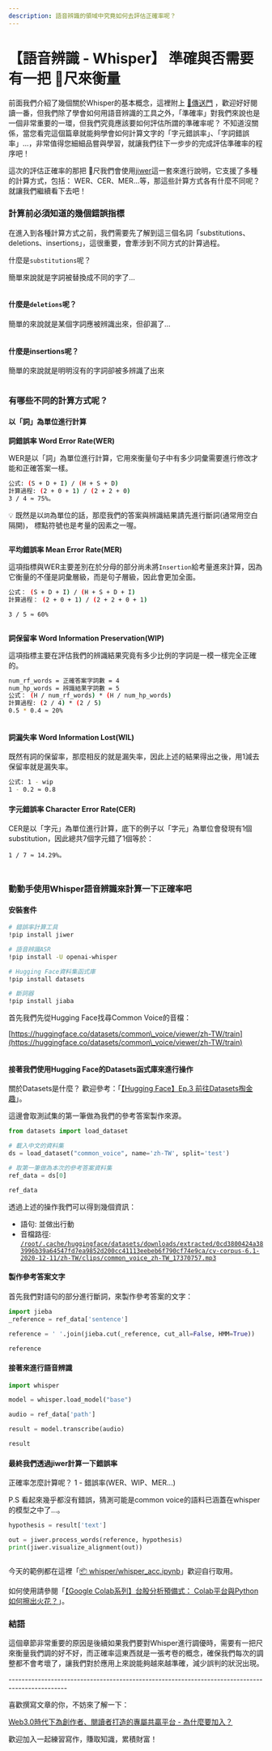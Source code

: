 ```yaml
---
description: 語音辨識的領域中究竟如何去評估正確率呢？
---
```


# 【語音辨識 - Whisper】 準確與否需要有一把 📏尺來衡量

前面我們介紹了幾個關於Whisper的基本概念，這裡附上 [🚀傳送門](https://vocus.cc/article/644526c8fd89780001ffdd9f) ，歡迎好好閱讀一番，但我們除了學會如何用語音辨識的工具之外，「準確率」對我們來說也是一個非常重要的一環，但我們究竟應該要如何評估所謂的準確率呢？ 不知道沒關係，當您看完這個篇章就能夠學會如何計算文字的「字元錯誤率」、「字詞錯誤率」...，非常值得您細細品嘗與學習，就讓我們往下一步步的完成評估準確率的程序吧！



這次的評估正確率的那把 📏尺我們會使用[jiwer](https://github.com/jitsi/jiwer)這一套來進行說明，它支援了多種的計算方式，包括： WER、CER、MER...等，那這些計算方式各有什麼不同呢？ 就讓我們繼續看下去吧！

### 計算前必須知道的幾個錯誤指標

在進入到各種計算方式之前，我們需要先了解到這三個名詞「substitutions、deletions、insertions」，這很重要，會牽涉到不同方式的計算過程。



什麼是`substitutions`呢？&#x20;

簡單來說就是字詞被替換成不同的字了...



<figure><img src="../.gitbook/assets/substitutions.drawio.png" alt=""><figcaption></figcaption></figure>



#### 什麼是`deletions`呢？

簡單的來說就是某個字詞應被辨識出來，但卻漏了...



<figure><img src="../.gitbook/assets/deletions.drawio.png" alt=""><figcaption></figcaption></figure>

#### 什麼是insertions呢？

簡單的來說就是明明沒有的字詞卻被多辨識了出來



<figure><img src="../.gitbook/assets/insertions.drawio.png" alt=""><figcaption></figcaption></figure>



### 有哪些不同的計算方式呢？

#### 以「詞」為單位進行計算

**詞錯誤率 Word Error Rate(WER)**

WER是以「詞」為單位進行計算，它用來衡量句子中有多少詞彙需要進行修改才能和正確答案一樣。

```bash
公式: (S + D + I) / (H + S + D)
計算過程: (2 + 0 + 1) / (2 + 2 + 0)
3 / 4 ≈ 75%。
```

💡 既然是以`詞`為單位的話，那麼我們的答案與辨識結果請先進行斷詞(通常用空白隔開)， 標點符號也是考量的因素之一喔。



<figure><img src="../.gitbook/assets/wer.drawio (1).png" alt=""><figcaption></figcaption></figure>

**平均錯誤率 Mean Error Rate(MER)**

這項指標與WER主要差別在於分母的部分尚未將`Insertion`給考量進來計算，因為它衡量的不僅是詞彙層級，而是句子層級，因此會更加全面。

```bash
公式： (S + D + I) / (H + S + D + I)
計算過程： (2 + 0 + 1) / (2 + 2 + 0 + 1)

3 / 5 ≈ 60%
```



<figure><img src="../.gitbook/assets/mer.drawio.png" alt=""><figcaption></figcaption></figure>

**詞保留率 Word Information Preservation(WIP)**

這項指標主要在評估我們的辨識結果究竟有多少比例的字詞是一模一樣完全正確的。

```bash
num_rf_words = 正確答案字詞數 = 4
num_hp_words = 辨識結果字詞數 = 5
公式： (H / num_rf_words) * (H / num_hp_words)
計算過程: (2 / 4) * (2 / 5)
0.5 * 0.4 ≈ 20%
```



<figure><img src="../.gitbook/assets/wip.drawio.png" alt=""><figcaption></figcaption></figure>

#### 詞漏失率 Word Information Lost(WIL)

既然有詞的保留率，那麼相反的就是漏失率，因此上述的結果得出之後，用1減去保留率就是漏失率。

```bash
公式: 1 - wip
1 - 0.2 ≈ 0.8
```



#### 字元錯誤率 Character Error Rate(CER)

CER是以「字元」為單位進行計算，底下的例子以「字元」為單位會發現有1個substitution，因此總共7個字元錯了1個等於：

```
1 / 7 ≈ 14.29%。
```

###

<figure><img src="../.gitbook/assets/cer.drawio (1).png" alt=""><figcaption></figcaption></figure>

### 動動手使用Whisper語音辨識來計算一下正確率吧

#### 安裝套件

```bash
# 錯誤率計算工具
!pip install jiwer

# 語音辨識ASR
!pip install -U openai-whisper

# Hugging Face資料集函式庫
!pip install datasets

# 斷詞器
!pip install jiaba
```



首先我們先從Hugging Face找尋Common Voice的音檔：

[https://huggingface.co/datasets/common\_voice/viewer/zh-TW/train](https://huggingface.co/datasets/common\_voice/viewer/zh-TW/train)



<figure><img src="../.gitbook/assets/找音檔.png" alt=""><figcaption></figcaption></figure>

#### 接著我們使用Hugging Face的Datasets函式庫來進行操作

關於Datasets是什麼？ 歡迎參考：「[【Hugging Face】Ep.3 前往Datasets掏金趣](https://vocus.cc/article/64a2c62afd897800018a8185)」。

這邊會取測試集的第一筆做為我們的參考答案製作來源。

```python
from datasets import load_dataset

# 載入中文的資料集
ds = load_dataset("common_voice", name='zh-TW', split='test')

# 取第一筆做為本次的參考答案資料集
ref_data = ds[0]

ref_data
```

透過上述的操作我們可以得到幾個資訊：

* 語句: 並做出行動
* 音檔路徑: [`/root/.cache/huggingface/datasets/downloads/extracted/0cd3800424a383996b39a64547fd7ea9852d200cc41113eebeb6f790cf74e9ca/cv-corpus-6.1-2020-12-11/zh-TW/clips/common_voice_zh-TW_17370757.mp3`](https://colab.research.google.com/drive/1SoGMV7bjawQ\_MIJ9gLZjgxki0BfQ3Iig?hl=zh-tw)

#### 製作參考答案文字

首先我們對語句的部分進行斷詞，來製作參考答案的文字：

```python
import jieba
_reference = ref_data['sentence']

reference = ' '.join(jieba.cut(_reference, cut_all=False, HMM=True))

reference
```

#### 接著來進行語音辨識

```python
import whisper

model = whisper.load_model("base")

audio = ref_data['path']

result = model.transcribe(audio)

result
```

#### 最終我們透過jiwer計算一下錯誤率

正確率怎麼計算呢？ 1 - 錯誤率(WER、WIP、MER...)

P.S 看起來幾乎都沒有錯誤，猜測可能是common voice的語料已涵蓋在whisper的模型之中了...。

```python
hypothesis = result['text']

out = jiwer.process_words(reference, hypothesis)
print(jiwer.visualize_alignment(out))
```



<figure><img src="../.gitbook/assets/captures_chrome-capture-2023-6-16.png" alt=""><figcaption></figcaption></figure>



今天的範例都在這裡「[📦 ](../jupyter-examples/goodinfo\_yield.ipynb)[whisper/whisper\_acc.ipynb](https://github.com/weihanchen/google-colab-python-learn/blob/main/jupyter-examples/whisper/whisper\_acc.ipynb)」歡迎自行取用。

如何使用請參閱「[【Google Colab系列】台股分析預備式： Colab平台與Python如何擦出火花？](https://www.potatomedia.co/s/aNLHZe3S)」。



### 結語

這個章節非常重要的原因是後續如果我們要對Whisper進行調優時，需要有一把尺來衡量我們調的好不好，而正確率這東西就是一張考卷的概念，確保我們每次的調整都不會考壞了，讓我們對於應用上來說能夠越來越準確，減少誤判的狀況出現。



\------------------------------------------------------------------------------------------------

喜歡撰寫文章的你，不妨來了解一下：

[Web3.0時代下為創作者、閱讀者打造的專屬共贏平台 - 為什麼要加入？](https://www.potatomedia.co/s/2PmFxsq)

歡迎加入一起練習寫作，賺取知識，累積財富！


